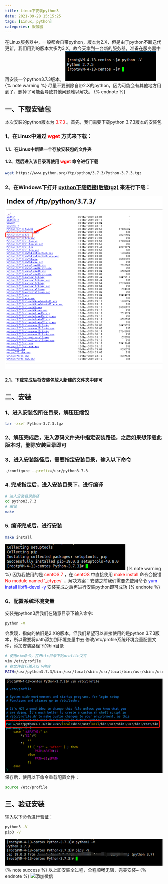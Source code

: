 ```yaml
---
title: Linux下安装python3
date: 2021-09-28 15:15:25
tags: [Linux, python]
categories: 服务器
---
```

在Linux服务器中，一般都会自带python，版本为2.X，但是由于python不断迭代更新，我们用到的版本大多为3.X，故今天拿到一台新的服务器，准备在服务器中再安装一个python3.7.3版本。
![查看自带python版本](Linux-Python-Install/Linux-initPython.jpg)
{% note warning %}
尽量不要删除自带2.X的python，因为可能会有其他地方用到了，删掉了可能会导致其他问题难以解决。
{% endnote %}
## 一、下载安装包
本次安装的python版本为<font color=red> 3.7.3 </font>。首先，我们需要下载python 3.7.3版本的安装包
### 1、在Linux中通过<font color=red> wget </font>方式来下载：
#### 1.1、在Linux中新建一个存放安装包的文件夹
#### 1.2、然后进入该目录再使用<font color=red> wget </font>命令进行下载
```bash
wget https://www.python.org/ftp/python/3.7.3/Python-3.7.3.tgz
```
### 2、在Windows下打开 [python下载链接(后缀tgz)](https://www.python.org/ftp/python/) 来进行下载：
![win中下载taz后缀安装包](Linux-Python-Install/Linux-install-win.jpg)
#### 2.1、下载完成后将安装包放入新建的文件夹中即可
## 二、安装
### 1、进入安装包所在目录，解压压缩包
```bash
tar -zxvf Python-3.7.3.tgz
```
### 2、解压完成后，进入源码文件夹中指定安装路径，之后如果想卸载此版本时，删除安装目录即可
### 3、进入安装路径后，需要指定安装目录，输入以下命令
```bash
./configure --prefix=/usr/python3.7.3
```
### 4. 完成指定后，进入安装目录下，进行编译
```bash
# 进入安装目录路径
cd python3.7.3
# 编译
make
```
### 5. 编译完成后，进行安装
```bash
make install
```
![安装成功](Linux-Python-Install/Linux-pythonInstall.jpg)
{% note warning %}
因为我使用的是<font color=red> centOS 7 </font>，在<font color=red> centOS </font>中直接使用<font color=red> make install </font>命令会报错<font color=red> No module named '_ctypes' </font>，解决方案：安装之前我们需要先使用命令<font color=blue> yum install libffi-devel -y </font>安装完成之后再进行安装python即可成功
{% endnote %}
### 6、配置系统环境变量
安装完python3后我们在随意目录下输入命令:
```bash
python -V
```
会发现，指向的依旧是2.X的版本，但我们希望可以直接使用的是python 3.7.3版本，所以需要将path添加到环境变量中去
修改/etc/profile系统环境变量配置文件，添加安装路径下的bin目录
```bash
# 使用vim命令，打开etc目录下的profile文件
vim /etc/profile
# 在文件首行输入以下内容
PATH=/usr/python3.7.3/bin:/usr/local/sbin:/usr/local/bin:/usr/sbin:/usr/bin:/root/bin
```
![配置环境变量](Linux-Python-Install/Linux-python-Path.jpg)
保存后，使用以下命令重载配置文件：
```bash
source /etc/profile
```
## 三、验证安装
输入以下命令进行验证：
```bash
python3 -V
pip3 -V
```
![安装完成](Linux-Python-Install/Linux-Python-success.jpg)
{% note success %}
以上即安装全过程，全程顺畅无阻，完美安装~
{% endnote %}
![添加微信](https://init-blog.init888.cn/post/common/WX_QR_code.png)